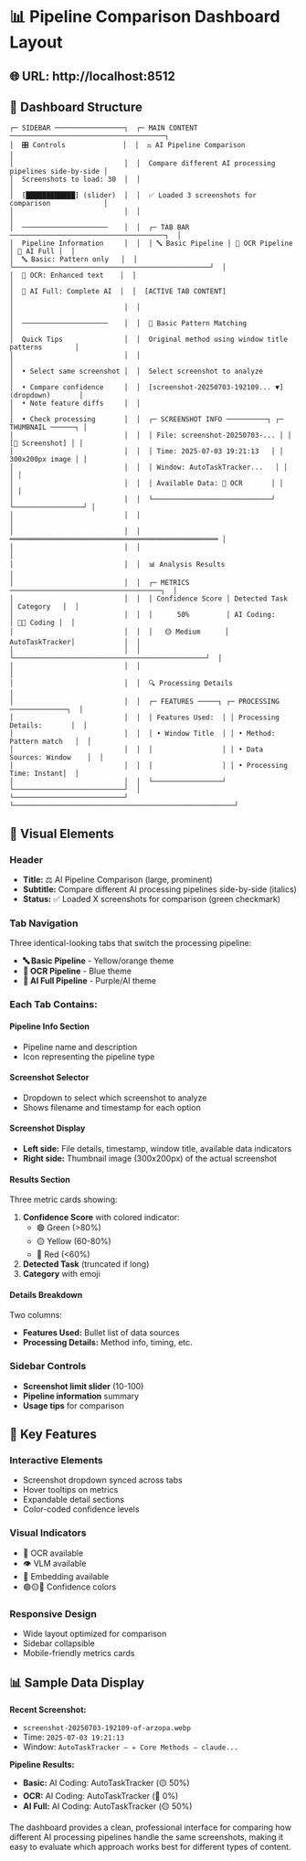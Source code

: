 # 📊 Pipeline Comparison Dashboard Layout

## 🌐 URL: http://localhost:8512

## 📱 Dashboard Structure

```
┌─ SIDEBAR ─────────────────┐  ┌─ MAIN CONTENT ──────────────────────────────────────┐
│  🎛️ Controls              │  │  ⚖️ AI Pipeline Comparison                          │
│                           │  │  Compare different AI processing pipelines side-by-side │
│  Screenshots to load: 30  │  │                                                      │
│  [████████████] (slider)  │  │  ✅ Loaded 3 screenshots for comparison             │
│                           │  │                                                      │
│  ─────────────────────    │  │  ┌─ TAB BAR ──────────────────────────────────────┐  │
│  Pipeline Information     │  │  │ 🔤 Basic Pipeline │ 📝 OCR Pipeline │ 🤖 AI Full │  │
│  🔤 Basic: Pattern only   │  │  └────────────────────────────────────────────────┘  │
│  📝 OCR: Enhanced text    │  │                                                      │
│  🤖 AI Full: Complete AI  │  │  [ACTIVE TAB CONTENT]                               │
│                           │  │                                                      │
│  ─────────────────────    │  │  🔧 Basic Pattern Matching                          │
│  Quick Tips               │  │  Original method using window title patterns        │
│                           │  │                                                      │
│  • Select same screenshot │  │  Select screenshot to analyze                       │
│  • Compare confidence     │  │  [screenshot-20250703-192109... ▼] (dropdown)       │
│  • Note feature diffs     │  │                                                      │
│  • Check processing       │  │  ┌─ SCREENSHOT INFO ──────────┐ ┌─ THUMBNAIL ──────┐ │
│                           │  │  │ File: screenshot-20250703-... │ │ [📸 Screenshot] │ │
│                           │  │  │ Time: 2025-07-03 19:21:13   │ │ 300x200px image │ │
│                           │  │  │ Window: AutoTaskTracker...   │ │                 │ │
│                           │  │  │ Available Data: 📝 OCR       │ │                 │ │
│                           │  │  └─────────────────────────────┘ └─────────────────┘ │
│                           │  │                                                      │
│                           │  │  ═══════════════════════════════════════════════════ │
│                           │  │                                                      │
│                           │  │  📊 Analysis Results                                │
│                           │  │  ┌─ METRICS ─────────────────────────────────────┐  │
│                           │  │  │ Confidence Score │ Detected Task  │ Category   │  │
│                           │  │  │      50%         │ AI Coding:     │ 🧑‍💻 Coding │  │
│                           │  │  │   🟡 Medium      │ AutoTaskTracker│            │  │
│                           │  │  └───────────────────────────────────────────────┘  │
│                           │  │                                                      │
│                           │  │  🔍 Processing Details                              │
│                           │  │  ┌─ FEATURES ─────┐ ┌─ PROCESSING ──────────────┐  │
│                           │  │  │ Features Used:  │ │ Processing Details:       │  │
│                           │  │  │ • Window Title  │ │ • Method: Pattern match   │  │
│                           │  │  │                 │ │ • Data Sources: Window    │  │
│                           │  │  │                 │ │ • Processing Time: Instant│  │
│                           │  │  └─────────────────┘ └───────────────────────────┘  │
└───────────────────────────┘  └──────────────────────────────────────────────────────┘
```

## 🎨 Visual Elements

### **Header**
- **Title:** ⚖️ AI Pipeline Comparison (large, prominent)
- **Subtitle:** Compare different AI processing pipelines side-by-side (italics)
- **Status:** ✅ Loaded X screenshots for comparison (green checkmark)

### **Tab Navigation**
Three identical-looking tabs that switch the processing pipeline:
- **🔤 Basic Pipeline** - Yellow/orange theme
- **📝 OCR Pipeline** - Blue theme  
- **🤖 AI Full Pipeline** - Purple/AI theme

### **Each Tab Contains:**

#### **Pipeline Info Section**
- Pipeline name and description
- Icon representing the pipeline type

#### **Screenshot Selector**
- Dropdown to select which screenshot to analyze
- Shows filename and timestamp for each option

#### **Screenshot Display**
- **Left side:** File details, timestamp, window title, available data indicators
- **Right side:** Thumbnail image (300x200px) of the actual screenshot

#### **Results Section**
Three metric cards showing:
1. **Confidence Score** with colored indicator:
   - 🟢 Green (>80%)
   - 🟡 Yellow (60-80%) 
   - 🔴 Red (<60%)
2. **Detected Task** (truncated if long)
3. **Category** with emoji

#### **Details Breakdown**
Two columns:
- **Features Used:** Bullet list of data sources
- **Processing Details:** Method info, timing, etc.

### **Sidebar Controls**
- **Screenshot limit slider** (10-100)
- **Pipeline information** summary
- **Usage tips** for comparison

## 🎯 Key Features

### **Interactive Elements**
- Screenshot dropdown synced across tabs
- Hover tooltips on metrics
- Expandable detail sections
- Color-coded confidence levels

### **Visual Indicators**
- 📝 OCR available
- 👁️ VLM available  
- 🧠 Embedding available
- 🟢🟡🔴 Confidence colors

### **Responsive Design**
- Wide layout optimized for comparison
- Sidebar collapsible
- Mobile-friendly metrics cards

## 📊 Sample Data Display

**Recent Screenshot:**
- `screenshot-20250703-192109-of-arzopa.webp`
- Time: `2025-07-03 19:21:13`
- Window: `AutoTaskTracker — ✳ Core Methods — claude...`

**Pipeline Results:**
- **Basic:** AI Coding: AutoTaskTracker (🟡 50%)
- **OCR:** AI Coding: AutoTaskTracker (🔴 0%) 
- **AI Full:** AI Coding: AutoTaskTracker (🟡 50%)

The dashboard provides a clean, professional interface for comparing how different AI processing pipelines handle the same screenshots, making it easy to evaluate which approach works best for different types of content.